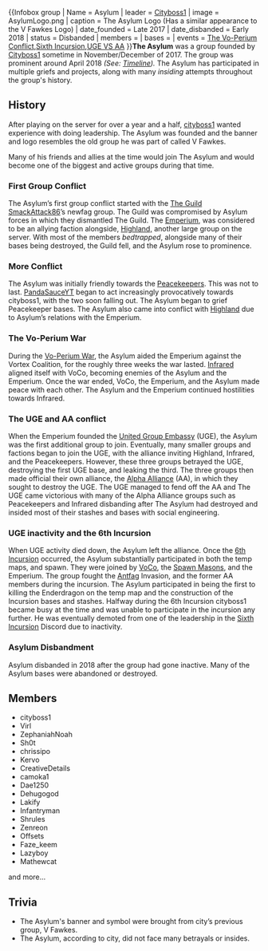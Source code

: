 {{Infobox group
| Name = Asylum
| leader = [Cityboss1](https://2b2t.miraheze.org/wiki/Cityboss1)
| image = AsylumLogo.png
| caption = The Asylum Logo (Has a similar appearance to the V Fawkes Logo)
| date_founded = Late 2017
| date_disbanded = Early 2018
| status = Disbanded
| members =
| bases =
| events = [The Vo-Perium Conflict](https://2b2t.miraheze.org/wiki/The_Vo-Perium_Conflict),[Sixth Incursion](https://2b2t.miraheze.org/wiki/Sixth_Incursion),[UGE VS AA](https://2b2t.miraheze.org/wiki/UGE_VS_AA)
}}**The Asylum** was a group founded by [Cityboss1](https://2b2t.miraheze.org/wiki/Cityboss1) sometime in November/December of 2017. The group was prominent around April 2018 *(See: [Timeline](https://2b2t.miraheze.org/wiki/Timeline)).* The Asylum has participated in multiple griefs and projects, along with many *insiding* attempts throughout the group's history.

## History
After playing on the server for over a year and a half, [cityboss1](https://2b2t.miraheze.org/wiki/cityboss1) wanted experience with doing leadership. The Asylum was founded and the banner and logo resembles the old group he was part of called V Fawkes.

Many of his friends and allies at the time would join The Asylum and would become one of the biggest and active groups during that time.

### First Group Conflict
The Asylum’s first group conflict started with the [The Guild](https://2b2t.miraheze.org/wiki/The_Guild) [SmackAttack86](https://2b2t.miraheze.org/wiki/SmackAttack86)’s newfag group. The Guild was compromised by Asylum forces in which they dismantled The Guild. The [Emperium](https://2b2t.miraheze.org/wiki/Emperium), was considered to be an allying faction alongside, [Highland,](https://2b2t.miraheze.org/wiki/Highland) another large group on the server. With most of the members *bedtrapped*, alongside many of their bases being destroyed, the Guild fell, and the Asylum rose to prominence.

### More Conflict
The Asylum was initially friendly towards the [Peacekeepers](https://2b2t.miraheze.org/wiki/Peacekeepers). This was not to last.  [PandaSauceYT](https://2b2t.miraheze.org/wiki/PandaSauceYT) began to act increasingly provocatively towards  cityboss1, with the two soon falling out. The Asylum began to grief Peacekeeper bases. The Asylum also came into conflict with [Highland](https://2b2t.miraheze.org/wiki/Highland) due to Asylum’s relations with the Emperium.

### The Vo-Perium War
During the [Vo-Perium War](https://2b2t.miraheze.org/wiki/The_Vo-Perium_Conflict), the Asylum aided the Emperium against the Vortex Coalition, for the roughly three weeks the war lasted. [Infrared](https://2b2t.miraheze.org/wiki/Infrared) aligned itself with VoCo, becoming enemies of the Asylum and the Emperium. Once the war ended, VoCo, the Emperium, and the Asylum made peace with each other. The Asylum and the Emperium continued hostilities towards Infrared.

### The UGE and AA conflict
When the Emperium founded the [United Group Embassy](https://2b2t.miraheze.org/wiki/United_Group_Embassy) (UGE), the Asylum was the first additional group to join. Eventually, many smaller groups and factions began to join the UGE,  with the alliance inviting Highland, Infrared, and the Peacekeepers. However, these three groups betrayed the UGE, destroying the first UGE base, and leaking the third. The three groups then made official their own alliance, the [Alpha Alliance](https://2b2t.miraheze.org/wiki/Alpha_Alliance) (AA), in which they sought to destroy the UGE. The UGE managed to fend off the AA and The UGE came victorious with many of the Alpha Alliance groups such as Peacekeepers and Infrared disbanding after The Asylum had destroyed and insided most of their stashes and bases with social engineering.

### UGE inactivity and the 6th Incursion
When UGE activity died down, the Asylum left the alliance. Once the [6th Incursion](https://2b2t.miraheze.org/wiki/Spawn_Incursions#Sixth_Incursion) occurred, the Asylum substantially participated in both the temp maps, and spawn. They were joined by [VoCo](https://2b2t.miraheze.org/wiki/VoCo), the [Spawn Masons](https://2b2t.miraheze.org/wiki/Spawn_Masons), and the Emperium. The group fought the [Antfag](https://2b2t.miraheze.org/wiki/AntVenom) Invasion, and the former AA members during the incursion. The Asylum participated in being the first to killing the Enderdragon on the temp map and the construction of the Incursion bases and stashes. Halfway during the 6th Incursion cityboss1 became busy at the time and was unable to participate in the incursion any further. He was eventually demoted from one of the leadership in the [Sixth Incursion](https://2b2t.miraheze.org/wiki/Spawn_Incursions) Discord due to inactivity.

### Asylum Disbandment
Asylum disbanded in 2018 after the group had gone inactive. Many of the Asylum bases were abandoned or destroyed.

## Members
* cityboss1
* Virl
* ZephaniahNoah
* Sh0t
* chrissipo
* Kervo
* CreativeDetails
* camoka1
* Dae1250
* Dehugogod
* Lakify
* Infantryman
* Shrules
* Zenreon
* Offsets
* Faze_keem
* Lazyboy
* Mathewcat

and more...

## Trivia
* The Asylum's banner and symbol were brought from city’s previous group, V Fawkes.
* The Asylum, according to city, did not face many betrayals or insides.